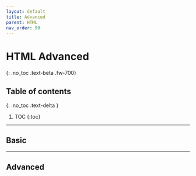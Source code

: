 ```yaml
---
layout: default
title: Advanced
parent: HTML
nav_order: 99
---
```


# HTML Advanced
{: .no_toc .text-beta .fw-700}

## Table of contents
{: .no_toc .text-delta }

1. TOC
{:toc}

---

## Basic

---

## Advanced



    

